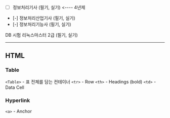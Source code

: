 
- [ ] 정보처리기사 (필기, 실기) <---- 4년제
- [-] 정보처리산업기사 (필기, 실기) 
- [-] 정보처리기능사 (필기, 실기)

DB 시험
리눅스마스터 2급 (필기, 실기)

---
## HTML

### Table

`<Table>` - 표 전체를 담는 컨테이너
`<tr>` - Row
`<th>` - Headings (bold)
`<td>` - Data Cell

### Hyperlink

`<a>` - Anchor